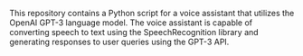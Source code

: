This repository contains a Python script for a voice assistant that utilizes the OpenAI GPT-3 language model. The voice assistant is capable of converting speech to text using the SpeechRecognition library and generating responses to user queries using the GPT-3 API.
